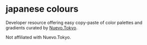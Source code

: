 # japanese colours

Developer resource offering easy copy-paste of color palettes and gradients curated by [Nuevo.Tokyo](https://www.nuevo.tokyo/).

Not affiliated with Nuevo.Tokyo.
